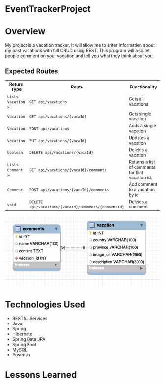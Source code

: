 # EventTrackerProject

# Overview
My project is a vacation tracker. It will allow me to enter information about my past vacations with full CRUD using REST. This program will also let people comment on your vacation and tell you what they think about you. 
## Expected Routes
<table>
  <tr>
    <th><strong>Return Type</strong></th>
    <th><strong>Route</strong></th>
    <th><strong>Functionality</strong></th>
  </tr>
  <tr>
    <td><code>List< Vacation ></code></td>
    <td><code>GET api/vacations</code></td>
    <td>Gets all vacations</td>
  </tr>
  <tr>
    <td><code>Vacation</code></td>
    <td><code>GET api/vacations/{vacaId}</code></td>
    <td>Gets single vacation</td>
  </tr>
    <tr>
      <td><code>Vacation</code></td>
      <td><code>POST api/vacations</code></td>
    <td>Adds a single vacation</td>
  </tr>
    <tr>
      <td><code>Vacation</code></td>
      <td><code>PUT api/vacations/{vacaId}</code></td>
    <td>Updates a vacation</td>
  </tr>
     <tr>
       <td><code>boolean</code></td>
       <td><code>DELETE api/vacations/{vacaId}</code></td>
    <td>Deletes a vacation</td>
  </tr>
   <tr>
     <td><code>List< Comment ></code></td>
     <td><code>GET api/vacations/{vacaId}/comments</code></td>
    <td>Returns a list of comments for that vacation id.</td>
  </tr>
   <tr>
     <td><code>Comment</code></td>
     <td><code>POST api/vacations/{vacaId}/comments</code></td>
    <td>Add comment to a vacation by id</td>
  </tr>
   <tr>
     <td><code>void</code></td>
     <td><code>DELETE api/vacations/{vacaId}/comments/{commentId}</code></td>
    <td>Deletes a comment</td>
  </tr>
</table>

![Screenshot](EHR.png)

# Technologies Used
- RESTful Services
- Java
- Spring
- Hibernate
- Spring Data JPA
- Spring Boot
- MySQL 
- Postman

# Lessons Learned
